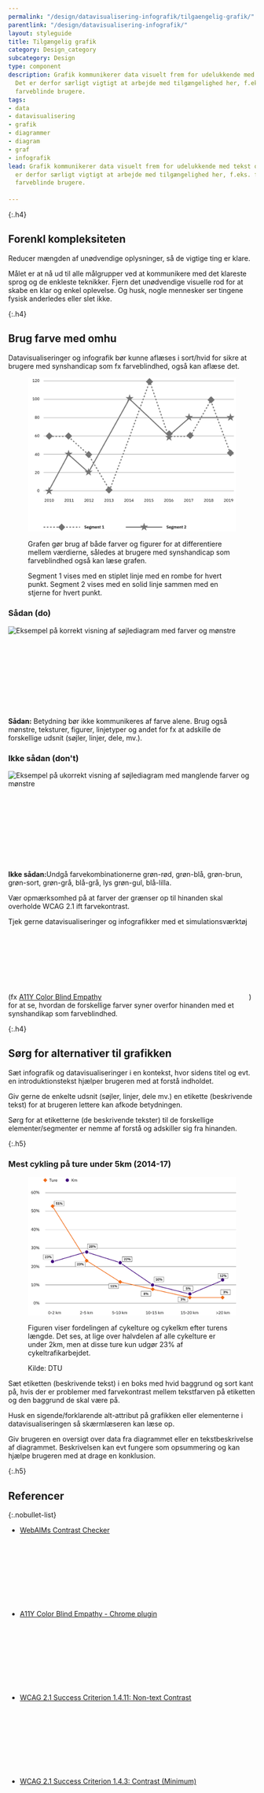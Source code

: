 ```yaml
---
permalink: "/design/datavisualisering-infografik/tilgaengelig-grafik/"
parentlink: "/design/datavisualisering-infografik/"
layout: styleguide
title: Tilgængelig grafik
category: Design_category
subcategory: Design
type: component
description: Grafik kommunikerer data visuelt frem for udelukkende med tekst og tal.
  Det er derfor særligt vigtigt at arbejde med tilgængelighed her, f.eks. for at tilgodese
  farveblinde brugere.
tags:
- data
- datavisualisering
- grafik
- diagrammer
- diagram
- graf
- infografik
lead: Grafik kommunikerer data visuelt frem for udelukkende med tekst og tal. Det
  er derfor særligt vigtigt at arbejde med tilgængelighed her, f.eks. for at tilgodese
  farveblinde brugere.

---
```

{:.h4}

## Forenkl kompleksiteten

Reducer mængden af unødvendige oplysninger, så de vigtige ting er klare.

Målet er at nå ud til alle målgrupper ved at kommunikere med det klareste sprog og de enkleste teknikker. Fjern det unødvendige visuelle rod for at skabe en klar og enkel oplevelse. Og husk, nogle mennesker ser tingene fysisk anderledes eller slet ikke.

{:.h4}

## Brug farve med omhu

Datavisualiseringer og infografik bør kunne aflæses i sort/hvid for sikre at brugere med synshandicap som fx farveblindhed, også kan aflæse det.

<figure class="mb-6">
<img src="/assets/img/design/datavisualisering/graph-figures.svg" class="w-percent-70" alt="Eksempel på graf med forskellige figurer frem for farver" />
<figcaption>
<p>Grafen gør brug af både farver og figurer for at differentiere mellem værdierne, således at brugere med synshandicap som farveblindhed også kan læse grafen.</p>
<p>Segment 1 vises med en stiplet linje med en rombe for hvert punkt. Segment 2 vises med en solid linje sammen med en stjerne for hvert punkt.</p>
</figcaption>
</figure>

<section class="do-dont-container row" aria-label="Eksempel på korrekt søjlediagram">
<div class="col-12 col-md-6">
<h3 class="h4">Sådan (do)</h3>
<div><img  src="{{ site.baseurl }}/assets/img/design/datavisualisering/barchart-do.svg" alt="Eksempel på korrekt visning af søjlediagram med farver og mønstre" /></div>
<div class="separator"><svg class="icon-svg" focusable="false" aria-hidden="true"><use xlink:href="#check-circle"></use></svg><div></div></div>
<p><strong>Sådan:</strong> Betydning bør ikke kommunikeres af farve alene. Brug også mønstre, teksturer, figurer, linjetyper og andet for fx at adskille de forskellige udsnit (søjler, linjer, dele, mv.).</p>
</div>
<div class="col-12 col-md-6">
<h3 class="h4">Ikke sådan (don't)</h3>
<div><img  src="{{ site.baseurl }}/assets/img/design/datavisualisering/barchart-dont.svg" alt="Eksempel på ukorrekt visning af søjlediagram med manglende farver og mønstre" /></div>
<div class="separator"><svg class="icon-svg" focusable="false" aria-hidden="true"><use xlink:href="#highlight-off"></use></svg><div></div></div>
<p><strong>Ikke sådan:</strong>Undgå farvekombinationerne grøn-rød, grøn-blå, grøn-brun, grøn-sort, grøn-grå, blå-grå, lys grøn-gul, blå-lilla.</p>
</div>
</section>

Vær opmærksomhed på at farver der grænser op til hinanden skal overholde WCAG 2.1 ift farvekontrast.

Tjek gerne datavisualiseringer og infografikker med et simulationsværktøj (fx <a href="https://chrome.google.com/webstore/detail/a11y-color-blindness-empa/idphhflanmeibmjgaciaadkmjebljhcc?hl=en" class="icon-link">A11Y Color Blind Empathy<svg class="icon-svg" focusable="false" aria-hidden="true"><use xlink:href="#open-in-new"></use></svg></a>) for at se, hvordan de forskellige farver syner overfor hinanden med et synshandikap som farveblindhed.

{:.h4}

## Sørg for alternativer til grafikken

Sæt infografik og datavisualiseringer i en kontekst, hvor sidens titel og evt. en introduktionstekst hjælper brugeren med at forstå indholdet.

Giv gerne de enkelte udsnit (søjler, linjer, dele mv.) en etikette (beskrivende tekst) for at brugeren lettere kan afkode betydningen.

Sørg for at etiketterne (de beskrivende tekster) til de forskellige elementer/segmenter er nemme af forstå og adskiller sig fra hinanden.

{:.h5}

### Mest cykling på ture under 5km (2014-17)

<figure class="mb-6">
<img src="/assets/img/design/datavisualisering/graph-biking.svg" class="w-percent-md-70" alt="Eksempel på graf der viser fordelingen af cykelture og cykelkm efter turens længde." />
<figcaption>
<p>Figuren viser fordelingen af cykelture og cykelkm efter turens længde. Det ses, at lige over halvdelen af alle cykelture er under 2km, men at disse ture kun udgør 23% af cykeltrafikarbejdet.</p>
<p>Kilde: DTU</p>
</figcaption>
</figure>

Sæt etiketten (beskrivende tekst) i en boks med hvid baggrund og sort kant på, hvis der er problemer med farvekontrast mellem tekstfarven på  etiketten og den baggrund de skal være på.

Husk en sigende/forklarende alt-attribut på grafikken eller elementerne i datavisualiseringen så skærmlæseren kan læse op.

Giv brugeren en oversigt over data fra diagrammet eller en tekstbeskrivelse af diagrammet. Beskrivelsen kan evt fungere som opsummering og kan hjælpe brugeren med at drage en konklusion.

{:.h5}

## Referencer

{:.nobullet-list}

* <a href="https://webaim.org/resources/contrastchecker/" class="icon-link">WebAIMs Contrast Checker<svg class="icon-svg" focusable="false" aria-hidden="true"><use xlink:href="#open-in-new"></use></svg></a>
* <a href="https://chrome.google.com/webstore/detail/a11y-color-blindness-empa/idphhflanmeibmjgaciaadkmjebljhcc?hl=en" class="icon-link">A11Y Color Blind Empathy - Chrome plugin<svg class="icon-svg" focusable="false" aria-hidden="true"><use xlink:href="#open-in-new"></use></svg></a>
* <a href="https://www.w3.org/WAI/WCAG21/Understanding/non-text-contrast.html" class="icon-link">WCAG 2.1 Success Criterion 1.4.11: Non-text Contrast<svg class="icon-svg" focusable="false" aria-hidden="true"><use xlink:href="#open-in-new"></use></svg></a>
* <a href="https://www.w3.org/WAI/WCAG21/Understanding/contrast-minimum.html" class="icon-link">WCAG 2.1 Success Criterion 1.4.3: Contrast (Minimum)<svg class="icon-svg" focusable="false" aria-hidden="true"><use xlink:href="#open-in-new"></use></svg></a>